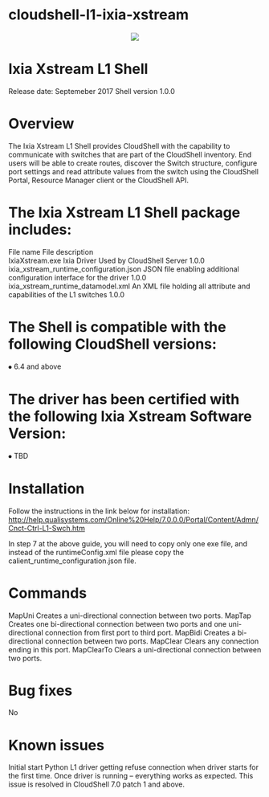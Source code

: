 # cloudshell-l1-ixia-xstream
<p align="center">
<img src="https://github.com/QualiSystems/devguide_source/raw/master/logo.png"></img>
</p>

# Ixia Xstream L1 Shell
Release date: Septemeber 2017
Shell version 1.0.0


# Overview
The Ixia Xstream L1 Shell provides CloudShell with the capability to communicate with switches that are part of the CloudShell inventory.
End users will be able to create routes, discover the Switch structure, configure port settings and read attribute values from the switch using the CloudShell Portal, Resource Manager client or the CloudShell API.

# The Ixia Xstream L1 Shell package includes:
File name				File description	
IxiaXstream.exe				Ixia Driver Used by CloudShell Server					1.0.0
ixia_xstream_runtime_configuration.json	JSON file enabling additional configuration interface for the driver 	1.0.0
ixia_xstream_runtime_datamodel.xml	An XML file holding all attribute and capabilities of the L1 switches	1.0.0

# The Shell is compatible with the following CloudShell versions:
⦁	6.4 and above

# The driver has been certified with the following Ixia Xstream Software Version:
⦁	TBD

# Installation
Follow the instructions in the link below for installation:
http://help.qualisystems.com/Online%20Help/7.0.0.0/Portal/Content/Admn/Cnct-Ctrl-L1-Swch.htm 

In step 7 at the above guide, you will need to copy only one exe file, and instead of the runtimeConfig.xml file please copy the calient_runtime_configuration.json file.

# Commands

MapUni	Creates a uni-directional connection between two ports.
MapTap	Creates one bi-directional connection between two ports and one uni-directional connection from first port to third port.
MapBidi	Creates a bi-directional connection between two ports.
MapClear	Clears any connection ending in this port.
MapClearTo	Clears a uni-directional connection between two ports.


# Bug fixes
No


# Known issues
Initial start	Python L1 driver getting refuse connection when driver starts for the first time. Once driver is running – everything works as expected.
This issue is resolved in CloudShell 7.0 patch 1 and above.

